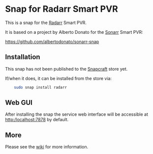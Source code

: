 # Snap for Radarr Smart PVR

This is a snap for the [Radarr](https://radarr.video) Smart PVR.

It is based on a project by Alberto Donato for the [Sonarr](https://radarr.video) Smart PVR:

https://github.com/albertodonato/sonarr-snap

## Installation
This snap has not been published to the [Snapcraft](https://snapcraft.io) store yet.

If/when it does, it can be installed from the store via:

```bash
    sudo snap install radarr
```

## Web GUI

After installing the snap the service web interface will be accessible at
<http:/localhost:7878> by default.

## More

Please see the [wiki](https://github.com/kinekt4/radarr-snap/wiki) for more information.
